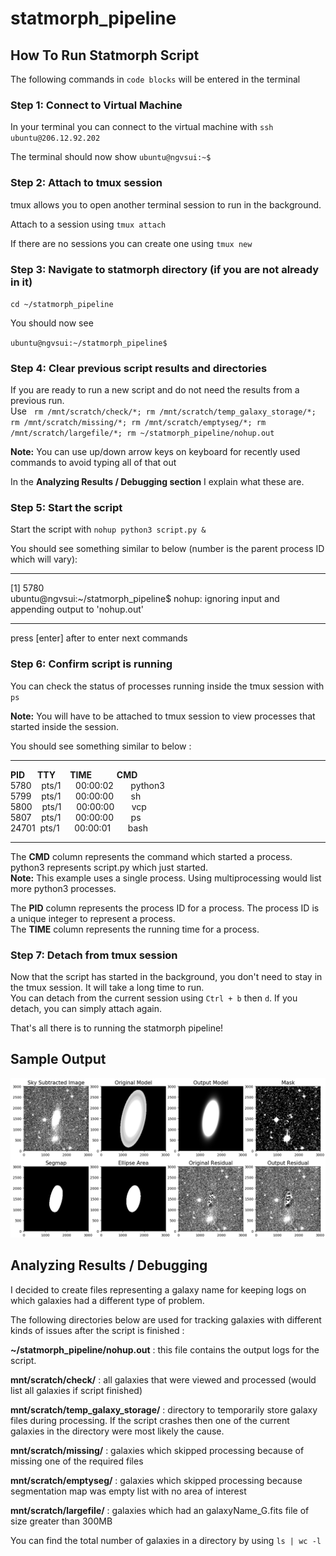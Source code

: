 # statmorph_pipeline

## How To Run Statmorph Script

The following commands in `code blocks` will be entered in the terminal

### Step 1: Connect to Virtual Machine

In your terminal you can connect to the virtual machine with `ssh ubuntu@206.12.92.202`

The terminal should now show `ubuntu@ngvsui:~$`

### Step 2: Attach to tmux session

tmux allows you to open another terminal session to run in the background.

Attach to a session using `tmux attach`

If there are no sessions you can create one using `tmux new`

### Step 3: Navigate to statmorph directory (if you are not already in it)

`cd ~/statmorph_pipeline`

You should now see

`ubuntu@ngvsui:~/statmorph_pipeline$`

### Step 4: Clear previous script results and directories

If you are ready to run a new script and do not need the results from a previous run.  
Use &nbsp;&nbsp;`rm /mnt/scratch/check/*; rm /mnt/scratch/temp_galaxy_storage/*; rm /mnt/scratch/missing/*; rm /mnt/scratch/emptyseg/*; rm /mnt/scratch/largefile/*; rm ~/statmorph_pipeline/nohup.out`    
  
**Note:** You can use up/down arrow keys on keyboard for recently used commands to avoid typing all of that out
  
In the **Analyzing Results / Debugging section** I explain what these are. 

### Step 5: Start the script

Start the script with `nohup python3 script.py &`

You should see something similar to below (number is the parent process ID which will vary):

---

[1] 5780  
ubuntu@ngvsui:~/statmorph_pipeline$ nohup: ignoring input and appending output to 'nohup.out'

---

press [enter] after to enter next commands

### Step 6: Confirm script is running

You can check the status of processes running inside the tmux session with `ps`

**Note:** You will have to be attached to tmux session to view processes that started inside the session.

You should see something similar to below :

---

**PID &nbsp;&nbsp;&nbsp;&nbsp;&nbsp;TTY&nbsp;&nbsp;&nbsp;&nbsp;&nbsp;&nbsp;&nbsp;TIME&nbsp;&nbsp;&nbsp;&nbsp;&nbsp;&nbsp;&nbsp;&nbsp;&nbsp;&nbsp;&nbsp;&nbsp;CMD**  
5780 &nbsp;&nbsp;&nbsp;pts/1&nbsp;&nbsp;&nbsp;&nbsp;&nbsp;&nbsp;00:00:02&nbsp;&nbsp;&nbsp;&nbsp;&nbsp;&nbsp; python3  
5799 &nbsp;&nbsp;&nbsp;pts/1 &nbsp;&nbsp;&nbsp;&nbsp;&nbsp;00:00:00&nbsp;&nbsp;&nbsp;&nbsp;&nbsp;&nbsp; sh  
5800 &nbsp;&nbsp;&nbsp;pts/1  &nbsp;&nbsp;&nbsp;&nbsp;&nbsp;00:00:00&nbsp;&nbsp;&nbsp;&nbsp;&nbsp;&nbsp; vcp  
5807 &nbsp;&nbsp;&nbsp;pts/1  &nbsp;&nbsp;&nbsp;&nbsp;&nbsp;00:00:00&nbsp;&nbsp;&nbsp;&nbsp;&nbsp;&nbsp; ps  
24701 &nbsp;pts/1  &nbsp;&nbsp;&nbsp;&nbsp;&nbsp;00:00:01&nbsp;&nbsp;&nbsp;&nbsp;&nbsp;&nbsp; bash  

---

The **CMD** column represents the command which started a process.  
python3 represents script.py which just started.  
**Note:** This example uses a single process. Using multiprocessing would list more python3 processes.  

The **PID** column represents the process ID for a process. The process ID is a unique integer to represent a process.  
The **TIME** column represents the running time for a process.

### Step 7: Detach from tmux session

Now that the script has started in the background, you don't need to stay in the tmux session. It will take a long time to run.  
You can detach from the current session using `Ctrl + b` then `d`. If you detach, you can simply attach again.  
  
That's all there is to running the statmorph pipeline!

## Sample Output
<p align="center">
  <img src="statmorph.png">
</p>

## Analyzing Results / Debugging

I decided to create files representing a galaxy name for keeping logs on which galaxies had a different type of problem.

The following directories below are used for tracking galaxies with different kinds of issues after the script is finished :  
  
**~/statmorph_pipeline/nohup.out** : this file contains the output logs for the script.  
  
**mnt/scratch/check/** : all galaxies that were viewed and processed (would list all galaxies if script finished)  
  
**mnt/scratch/temp_galaxy_storage/** : directory to temporarily store galaxy files during processing. If the script crashes then one of the current galaxies in the directory were most likely the cause.  
  
**mnt/scratch/missing/** : galaxies which skipped processing because of missing one of the required files  
  
**mnt/scratch/emptyseg/** : galaxies which skipped processing because segmentation map was empty list with no area of interest  
  
**mnt/scratch/largefile/** : galaxies which had an galaxyName_G.fits file of size greater than 300MB  
  
You can find the total number of galaxies in a directory by using `ls | wc -l` 
